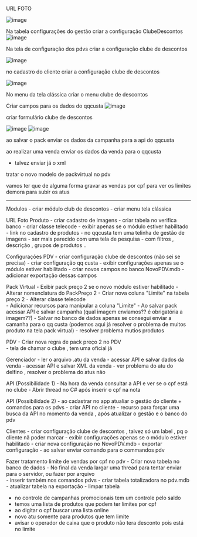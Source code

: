 URL FOTO

![image](https://user-images.githubusercontent.com/80394522/193161284-e8939ab9-24e9-428c-a537-60b6382e3e73.png)



Na tabela configurações do gestão criar a configuração ClubeDescontos
![image](https://user-images.githubusercontent.com/80394522/193161493-57496476-852f-469c-99a0-fcdb8a05f222.png)


Na tela de configuração dos pdvs criar a configuração clube de descontos

![image](https://user-images.githubusercontent.com/80394522/193161705-05bbb8b1-ee1a-4c0f-85ad-d25c24e7e9ad.png)


no cadastro do cliente criar a configuração clube de descontos

![image](https://user-images.githubusercontent.com/80394522/193161779-2987a522-c6fb-4a49-9d0c-985907948197.png)


No menu da tela clássica criar o menu clube de descontos 


Criar campos para os dados do qqcusta 
![image](https://user-images.githubusercontent.com/80394522/193162499-1309f2e0-e327-467b-9206-0b5dae18b387.png)


criar formulário clube de descontos

![image](https://user-images.githubusercontent.com/80394522/193162155-b495598a-fd91-462c-9432-e054d5a8070e.png)
![image](https://user-images.githubusercontent.com/80394522/193162370-3944c5a4-762d-4ee3-abd6-0618db63b517.png)

ao salvar o pack enviar os dados da campanha para a api do qqcusta


ao realizar uma venda enviar os dados da venda para o qqcusta
- talvez enviar já o xml 

tratar o novo modelo de packvirtual no pdv

vamos ter que de alguma forma gravar as vendas por cpf para ver os limites
demora para subir os atus 


------

Modulos 
    - criar módulo club de descontos
    - criar menu tela clássica

URL Foto Produto
    - criar cadastro de imagens 
    - criar tabela no verifica banco 
    - criar classe telecode 
    - exibir apenas se o módulo estiver habilitado
    - link no cadastro de produtos 
    - no qqcusta tem uma telinha de gestão de imagens 
    - ser mais parecido com uma tela de pesquisa
    - com filtros , descrição , grupos de produtos .. 

Configurações PDV 
    - criar configuração clube de descontos (não sei se precisa)
    - criar configuração qq custa
    - exibir configurações apenas se o módulo estiver habilitado
    - criar novos campos no banco NovoPDV.mdb
    - adicionar exportação dessas campos

Pack Virtual 
    - Exibir pack preço 2 se o novo módulo estiver habilitado
    - Alterar nomenclatura do PackPreço 2 
    - Criar nova coluna "Limite" na tabela preço 2 
    - Alterar classe telecode    
    - Adicionar recursos para manipular a coluna "Limite"
    - Ao salvar pack acessar API e salvar campanha (qual imagem enviamos?? é obrigatória a imagem??)
        - Salvar no banco de dados apenas se consegui enviar a camanha para o qq custa 
    (podemos aqui já resolver o problema de muitos produto na tela pack virtual)
    - resolver problema mutios produtos
    
PDV
    - Criar nova regra de pack preço 2 no PDV     
    - tela de chamar o clube , tem uma oficial já 

Gerenciador 
    - ler o arquivo .atu da venda 
    - acessar API e salvar dados da venda 
    - acessar API e salvar XML da venda 
    - ver problema do atu do delfino , resolver o problema do atus não 

API (Possibilidade 1)
    - Na hora da venda consultar a API e ver se o cpf está no clube 
        - Abrir thread no C# após inserir o cpf na nota 
    

API (Possibilidade 2)
    - ao cadastrar no app atualiar o gestão do cliente + comandos para os pdvs 
        - criar API no cliente 
    - recurso para forçar uma busca da API no momento da venda , após atualizar o gestão e o banco do pdv 


Clientes
    - criar configuração clube de descontos , talvez só um label , pq o cliente nã poder marcar 
    - exibir configurações apenas se o módulo estiver habilitado
    - criar nova configuração no NovoPDV.mdb
    - exportar configuração
    - ao salvar enviar comando para o commandos pdv 


Fazer tratamento limite de vendas por cpf no pdv 
    - Criar nova tabela no banco de dados 
    - No final da venda largar uma thread para tentar enviar para o servidor, ou fazer por arquivo          
         - inserir também nos comandos pdvs 
         - criar tabela totalizadora no pdv.mdb 
         - atualizar tabela na exportação 
         - limpar tabela 
- no controle de campanhas promocionais tem um controle pelo saldo 
- temos uma lista de produtos que podem ter limites por cpf 
- ao digitar o cpf buscar uma lista online
- novo atu somente para produtos que tem limite 
- avisar o operador de caixa que o produto não tera desconto pois está no limite 


